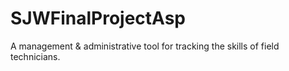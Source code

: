 # SJWFinalProjectAsp
A management &amp; administrative tool for tracking the skills of field technicians.

